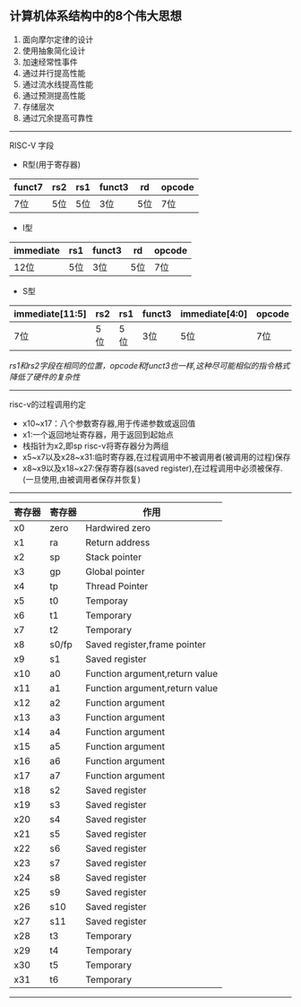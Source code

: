 ## 计算机体系结构中的8个伟大思想
1. 面向摩尔定律的设计
2. 使用抽象简化设计
3. 加速经常性事件
4. 通过并行提高性能
5. 通过流水线提高性能
6. 通过预测提高性能
7. 存储层次
8. 通过冗余提高可靠性
---
RISC-V 字段
- R型(用于寄存器)

|funct7|rs2|rs1|funct3|rd|opcode|
|------|----|--|-------|--|--------|
|7位|5位|5位|3位|5位|7位|
- I型

| immediate | rs1 | funct3 | rd  | opcode |
| --------- | --- | ------ | --- | ------ |
| 12位       | 5位  | 3位     | 5位  | 7位     |
- S型

| immediate[11:5] | rs2 | rs1 | funct3 | immediate[4:0] | opcode |
| --------------- | --- | --- | ------ | -------------- | ------ |
| 7位              | 5位  | 5位  | 3位     | 5位             | 7位     |
*rs1和rs2字段在相同的位置，opcode和funct3也一样,这种尽可能相似的指令格式降低了硬件的复杂性*
***
risc-v的过程调用约定
- x10~x17：八个参数寄存器,用于传递参数或返回值
- x1:一个返回地址寄存器，用于返回到起始点
- 栈指针为x2,即sp
risc-v将寄存器分为两组
- x5~x7以及x28~x31:临时寄存器,在过程调用中不被调用者(被调用的过程)保存
- x8~x9以及x18~x27:保存寄存器(saved register),在过程调用中必须被保存.(一旦使用,由被调用者保存并恢复)
***

| 寄存器 | 寄存器   | 作用                             |
| --- | ----- | ------------------------------ |
| x0  | zero  | Hardwired zero                 |
| x1  | ra    | Return address                 |
| x2  | sp    | Stack pointer                  |
| x3  | gp    | Global pointer                 |
| x4  | tp    | Thread Pointer                 |
| x5  | t0    | Temporay                       |
| x6  | t1    | Temporary                      |
| x7  | t2    | Temporary                      |
| x8  | s0/fp | Saved register,frame pointer   |
| x9  | s1    | Saved register                 |
| x10 | a0    | Function argument,return value |
| x11 | a1    | Function argument,return value |
| x12 | a2    | Function argument              |
| x13 | a3    | Function argument              |
| x14 | a4    | Function argument              |
| x15 | a5    | Function argument              |
| x16 | a6    | Function argument              |
| x17 | a7    | Function argument              |
| x18 | s2    | Saved register                 |
| x19 | s3    | Saved register                 |
| x20 | s4    | Saved register                 |
| x21 | s5    | Saved register                 |
| x22 | s6    | Saved register                 |
| x23 | s7    | Saved register                 |
| x24 | s8    | Saved register                 |
| x25 | s9    | Saved register                 |
| x26 | s10   | Saved register                 |
| x27 | s11   | Saved register                 |
| x28 | t3    | Temporary                      |
| x29 | t4    | Temporary                      |
| x30 | t5    | Temporary                      |
| x31 | t6    | Temporary                      |
***
